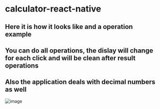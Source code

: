 # calculator-react-native

## Here it is how it looks like and a operation example

## You can do all operations, the dislay will change for each click and will be clean after result operations

## Also the application deals with decimal numbers as well

![image](https://github.com/vicentemattos1/calculator-react-native/assets/48080194/4bd01906-a881-4dd4-ac0b-721d1f82cc00)
